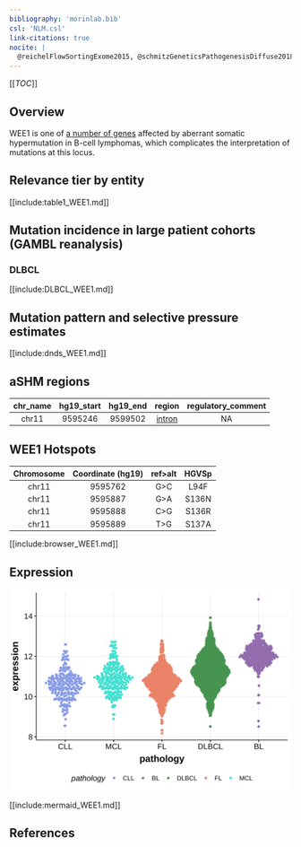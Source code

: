 ```yaml
---
bibliography: 'morinlab.bib'
csl: 'NLM.csl'
link-citations: true
nocite: |
  @reichelFlowSortingExome2015, @schmitzGeneticsPathogenesisDiffuse2018, 
---
```

[[_TOC_]]

## Overview
WEE1 is one of [a number of genes](https://github.com/morinlab/LLMPP/wiki/ashm) affected by aberrant somatic hypermutation in B-cell lymphomas, which complicates the interpretation of mutations at this locus. 


## Relevance tier by entity

[[include:table1_WEE1.md]]

## Mutation incidence in large patient cohorts (GAMBL reanalysis)

### DLBCL
[[include:DLBCL_WEE1.md]]

## Mutation pattern and selective pressure estimates

[[include:dnds_WEE1.md]]

## aSHM regions

|chr_name|hg19_start|hg19_end|region                                                                                     |regulatory_comment|
|:--------:|:----------:|:--------:|:-------------------------------------------------------------------------------------------:|:------------------:|
|chr11   |9595246   |9599502 |[intron](https://genome.ucsc.edu/s/rdmorin/GAMBL%20hg19?position=chr11%3A9595246%2D9599502)|NA                |



## WEE1 Hotspots

| Chromosome |Coordinate (hg19) | ref>alt | HGVSp | 
 | :---:| :---: | :--: | :---: |
| chr11 | 9595762 | G>C | L94F |
| chr11 | 9595887 | G>A | S136N |
| chr11 | 9595888 | C>G | S136R |
| chr11 | 9595889 | T>G | S137A |

[[include:browser_WEE1.md]]

## Expression
![](images/gene_expression/WEE1_by_pathology.svg)
<!-- ORIGIN: reichelFlowSortingExome2015a -->
<!-- PMBL: reichelFlowSortingExome2015a -->
<!-- DLBCL: schmitzGeneticsPathogenesisDiffuse2018a -->

[[include:mermaid_WEE1.md]]

## References

